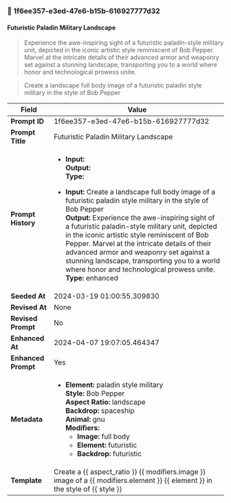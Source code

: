 

### 📜 1f6ee357-e3ed-47e6-b15b-616927777d32

#### Futuristic Paladin Military Landscape

> Experience the awe-inspiring sight of a futuristic paladin-style military unit, depicted in the iconic artistic style reminiscent of Bob Pepper. Marvel at the intricate details of their advanced armor and weaponry set against a stunning landscape, transporting you to a world where honor and technological prowess unite.

> Create a landscape full body image of a futuristic paladin style military in the style of Bob Pepper

| Field          | Value                                                                                                                                                                      |
|----------------|----------------------------------------------------------------------------------------------------------------------------------------------------------------------------|
| **Prompt ID**  | 1f6ee357-e3ed-47e6-b15b-616927777d32                                                                                                                                                            |
| **Prompt Title**  | Futuristic Paladin Military Landscape                                                                                                                                                            |
| **Prompt History** | <ul><li>**Input:**  <br> **Output:**  <br> **Type:** </li></ul><ul><li>**Input:** Create a landscape full body image of a futuristic paladin style military in the style of Bob Pepper <br> **Output:** Experience the awe-inspiring sight of a futuristic paladin-style military unit, depicted in the iconic artistic style reminiscent of Bob Pepper. Marvel at the intricate details of their advanced armor and weaponry set against a stunning landscape, transporting you to a world where honor and technological prowess unite. <br> **Type:** enhanced</li></ul> |
| **Seeded At** | 2024-03-19 01:00:55.309830                                                                                                                                                   |
| **Revised At** | None                                                                                                                                                   |
| **Revised Prompt** | No                                                                                                                                                                      |
| **Enhanced At** | 2024-04-07 19:07:05.464347                                                                                                                                                  |
| **Enhanced Prompt** | Yes                                                                                                                                                                    |
| **Metadata**   | <ul><li>**Element:** paladin style military <br> **Style:** Bob Pepper <br> **Aspect Ratio:** landscape <br> **Backdrop:** spaceship <br> **Animal:** gnu <br> **Modifiers:**<ul><li>**Image:** full body</li><li>**Element:** futuristic</li><li>**Backdrop:** futuristic</li></ul></li></ul> |
| **Template**   | Create a {{ aspect_ratio }} {{ modifiers.image }} image of a {{ modifiers.element }} {{ element }} in the style of {{ style }}                                                                                                                                           |



